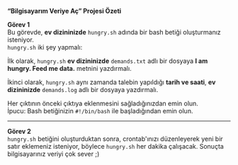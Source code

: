 **“Bilgisayarım Veriye Aç” Projesi Özeti**

**Görev 1**  
Bu görevde, **ev dizininizde** `hungry.sh` adında bir bash betiği oluşturmanız isteniyor.  
`hungry.sh` iki şey yapmalı:  

İlk olarak, `hungry.sh` **ev dizininizde** `demands.txt` adlı bir dosyaya **I am hungry. Feed me data.** metnini yazdırmalı.  

İkinci olarak, `hungry.sh` aynı zamanda talebin yapıldığı **tarih ve saati**, **ev dizininizde** `demands.log` adlı bir dosyaya yazdırmalı.  

Her çıktının önceki çıktıya eklenmesini sağladığınızdan emin olun.  
İpucu: Bash betiğinizin `#!/bin/bash` ile başladığından emin olun.

---

**Görev 2**  
`hungry.sh` betiğini oluşturduktan sonra, crontab'ınızı düzenleyerek yeni bir satır eklemeniz isteniyor, böylece `hungry.sh` her dakika çalışacak. Sonuçta bilgisayarınız veriyi çok sever ;)  

